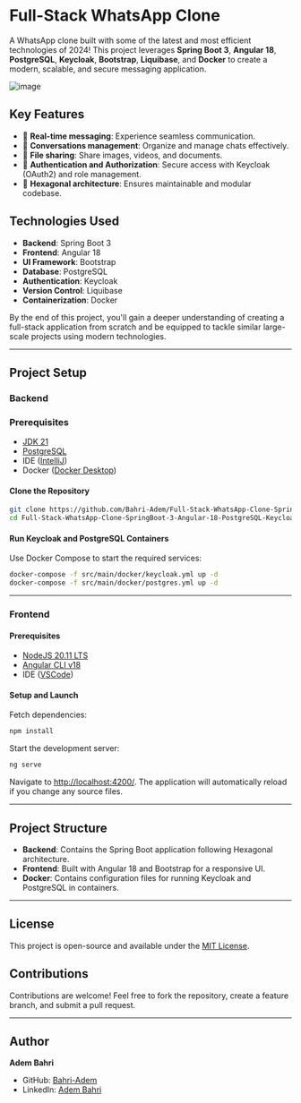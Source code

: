 # Full-Stack WhatsApp Clone

A WhatsApp clone built with some of the latest and most efficient technologies of 2024! This project leverages **Spring Boot 3**, **Angular 18**, **PostgreSQL**, **Keycloak**, **Bootstrap**, **Liquibase**, and **Docker** to create a modern, scalable, and secure messaging application.

![image](https://github.com/user-attachments/assets/75ae4a32-ed74-4c91-a3dd-f1443e145b95)

## Key Features
- 💬 **Real-time messaging**: Experience seamless communication.
- 👥 **Conversations management**: Organize and manage chats effectively.
- 📁 **File sharing**: Share images, videos, and documents.
- 🔐 **Authentication and Authorization**: Secure access with Keycloak (OAuth2) and role management.
- 🏢 **Hexagonal architecture**: Ensures maintainable and modular codebase.

## Technologies Used
- **Backend**: Spring Boot 3
- **Frontend**: Angular 18
- **UI Framework**: Bootstrap
- **Database**: PostgreSQL
- **Authentication**: Keycloak
- **Version Control**: Liquibase
- **Containerization**: Docker

By the end of this project, you'll gain a deeper understanding of creating a full-stack application from scratch and be equipped to tackle similar large-scale projects using modern technologies.

---

## Project Setup

### Backend

### Prerequisites
- [JDK 21](https://adoptium.net/temurin/releases/)
- [PostgreSQL](https://www.postgresql.org/download/)
- IDE ([IntelliJ](https://www.jetbrains.com/idea/download/))
- Docker ([Docker Desktop](https://docs.docker.com/engine/install/))

#### Clone the Repository
```bash
git clone https://github.com/Bahri-Adem/Full-Stack-WhatsApp-Clone-SpringBoot-3-Angular-18-PostgreSQL-Keycloak-Bootstrap.git
cd Full-Stack-WhatsApp-Clone-SpringBoot-3-Angular-18-PostgreSQL-Keycloak-Bootstrap/Backend
```

#### Run Keycloak and PostgreSQL Containers
Use Docker Compose to start the required services:
```bash
docker-compose -f src/main/docker/keycloak.yml up -d
docker-compose -f src/main/docker/postgres.yml up -d
```
---

### Frontend

#### Prerequisites
- [NodeJS 20.11 LTS](https://nodejs.org/dist/v20.11.1/node-v20.11.1.pkg)
- [Angular CLI v18](https://www.npmjs.com/package/@angular/cli)
- IDE ([VSCode](https://code.visualstudio.com/download))

#### Setup and Launch
Fetch dependencies:
```bash
npm install
```

Start the development server:
```bash
ng serve
```

Navigate to [http://localhost:4200/](http://localhost:4200/). The application will automatically reload if you change any source files.

---

## Project Structure

- **Backend**: Contains the Spring Boot application following Hexagonal architecture.
- **Frontend**: Built with Angular 18 and Bootstrap for a responsive UI.
- **Docker**: Contains configuration files for running Keycloak and PostgreSQL in containers.

---

## License
This project is open-source and available under the [MIT License](LICENSE).

## Contributions
Contributions are welcome! Feel free to fork the repository, create a feature branch, and submit a pull request.

---

## Author
**Adem Bahri**
- GitHub: [Bahri-Adem](https://github.com/Bahri-Adem)
- LinkedIn: [Adem Bahri](https://www.linkedin.com/in/adem-bahri/)
